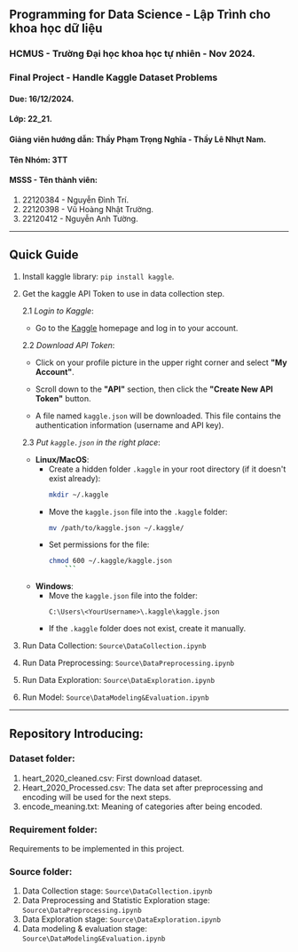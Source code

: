 ## **Programming for Data Science - Lập Trình cho khoa học dữ liệu**
### **HCMUS - Trường Đại học khoa học tự nhiên - Nov 2024.**
### **Final Project - Handle Kaggle Dataset Problems**
#### **Due:** 16/12/2024.
#### **Lớp:** 22_21.
#### **Giảng viên hướng dẫn:** Thầy Phạm Trọng Nghĩa - Thầy Lê Nhựt Nam.
#### **Tên Nhóm:** 3TT
#### **MSSS - Tên thành viên:**
1. 22120384 - Nguyễn Đình Trí.
2. 22120398 - Vũ Hoàng Nhật Trường.
3. 22120412 - Nguyễn Anh Tường.
 
---

## Quick Guide
1. Install kaggle library: `pip install kaggle`.
2. Get the kaggle API Token to use in data collection step.

   2.1 *Login to Kaggle*:

   - Go to the [Kaggle](https://www.kaggle.com/) homepage and log in to your account.

   2.2 *Download API Token*:

   - Click on your profile picture in the upper right corner and select **"My Account"**.

   - Scroll down to the **"API"** section, then click the **"Create New API Token"** button.

   - A file named `kaggle.json` will be downloaded. This file contains the authentication information (username and API key).

   2.3 *Put `kaggle.json` in the right place*:
    - **Linux/MacOS**:
        - Create a hidden folder `.kaggle` in your root directory (if it doesn't exist already):
           ```bash
           mkdir ~/.kaggle
           ```
      - Move the `kaggle.json` file into the `.kaggle` folder:
           ```bash
           mv /path/to/kaggle.json ~/.kaggle/
           ```
      - Set permissions for the file:
           ```bash
           chmod 600 ~/.kaggle/kaggle.json
               ```
   - **Windows**:
     - Move the `kaggle.json` file into the folder:
       ```
       C:\Users\<YourUsername>\.kaggle\kaggle.json
       ```
     - If the `.kaggle` folder does not exist, create it manually.

3. Run Data Collection: `Source\DataCollection.ipynb`
4. Run Data Preprocessing: `Source\DataPreprocessing.ipynb`
5. Run Data Exploration: `Source\DataExploration.ipynb`
6. Run Model: `Source\DataModeling&Evaluation.ipynb`

---

## Repository Introducing:

### **Dataset folder:**
1. heart_2020_cleaned.csv: First download dataset.
2. Heart_2020_Processed.csv: The data set after preprocessing and encoding will be used for the next steps.
3. encode_meaning.txt: Meaning of categories after being encoded.
### **Requirement folder:**
  Requirements to be implemented in this project.
### **Source folder:** 
1. Data Collection stage: `Source\DataCollection.ipynb`
2. Data Preprocessing and Statistic Exploration stage: `Source\DataPreprocessing.ipynb`
3. Data Exploration stage: `Source\DataExploration.ipynb`
4. Data modeling & evaluation stage: `Source\DataModeling&Evaluation.ipynb`
